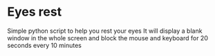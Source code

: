# Eyes rest
Simple python script to help you rest your eyes
It will display a blank window in the whole screen and block the mouse and keyboard for 20 seconds every 10 minutes
